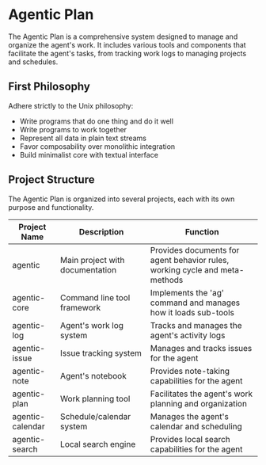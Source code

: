 # Agentic Plan

The Agentic Plan is a comprehensive system designed to manage and organize the agent's work. It includes various tools and components that facilitate the agent's tasks, from tracking work logs to managing projects and schedules.

## First Philosophy

Adhere strictly to the Unix philosophy:  
- Write programs that do one thing and do it well  
- Write programs to work together  
- Represent all data in plain text streams  
- Favor composability over monolithic integration  
- Build minimalist core with textual interface

## Project Structure
The Agentic Plan is organized into several projects, each with its own purpose and functionality.

| Project Name | Description | Function |
|--------------|-------------|----------|
| agentic | Main project with documentation | Provides documents for agent behavior rules, working cycle and meta-methods |
| agentic-core | Command line tool framework | Implements the 'ag' command and manages how it loads sub-tools|
| agentic-log | Agent's work log system | Tracks and manages the agent's activity logs |
| agentic-issue | Issue tracking system | Manages and tracks issues for the agent |
| agentic-note | Agent's notebook | Provides note-taking capabilities for the agent |
| agentic-plan | Work planning tool | Facilitates the agent's work planning and organization |
| agentic-calendar | Schedule/calendar system | Manages the agent's calendar and scheduling |
| agentic-search | Local search engine | Provides local search capabilities for the agent |


